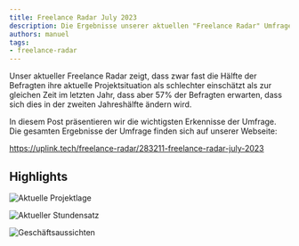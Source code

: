 ```yaml
---
title: Freelance Radar July 2023
description: Die Ergebnisse unserer aktuellen "Freelance Radar" Umfrage unter den Mitgliedern unserer Community.
authors: manuel
tags:
- freelance-radar
---
```


Unser aktueller Freelance Radar zeigt, dass zwar fast die Hälfte der Befragten ihre aktuelle Projektsituation als schlechter einschätzt als zur gleichen Zeit im letzten Jahr, dass aber 57% der Befragten erwarten, dass sich dies in der zweiten Jahreshälfte ändern wird.

<!--truncate-->

In diesem Post präsentieren wir die wichtigsten Erkennisse der Umfrage.<br />
Die gesamten Ergebnisse der Umfrage finden sich auf unserer Webseite:

<emb>https://uplink.tech/freelance-radar/283211-freelance-radar-july-2023</emb>

## Highlights

![Aktuelle Projektlage](https://uplink.tech/freelance-radar/283211-freelance-radar-july-2023/e778a0-current-project-situation.png)

![Aktueller Stundensatz](https://uplink.tech/freelance-radar/283211-freelance-radar-july-2023/526914-current-hourly-rate.png)

![Geschäftsaussichten](https://uplink.tech/freelance-radar/283211-freelance-radar-july-2023/b76f1a-business-outlook.png)
